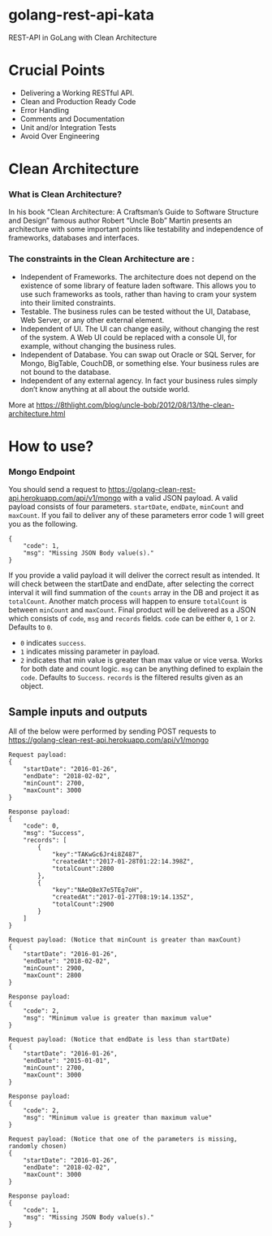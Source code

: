 # golang-rest-api-kata
REST-API in GoLang with Clean Architecture

# Crucial Points

- Delivering a Working RESTful API.
- Clean and Production Ready Code
- Error Handling
- Comments and Documentation
- Unit and/or Integration Tests
- Avoid Over Engineering

# Clean Architecture

### What is Clean Architecture?
In his book “Clean Architecture: A Craftsman’s Guide to Software Structure and Design” famous author Robert “Uncle Bob” Martin presents an architecture with some important points like testability and independence of frameworks, databases and interfaces.

### The constraints in the Clean Architecture are :

- Independent of Frameworks. The architecture does not depend on the existence of some library of feature laden software. This allows you to use such frameworks as tools, rather than having to cram your system into their limited constraints.
- Testable. The business rules can be tested without the UI, Database, Web Server, or any other external element.
- Independent of UI. The UI can change easily, without changing the rest of the system. A Web UI could be replaced with a console UI, for example, without changing the business rules.
- Independent of Database. You can swap out Oracle or SQL Server, for Mongo, BigTable, CouchDB, or something else. Your business rules are not bound to the database.
- Independent of any external agency. In fact your business rules simply don’t know anything at all about the outside world.

More at https://8thlight.com/blog/uncle-bob/2012/08/13/the-clean-architecture.html

# How to use?
### Mongo Endpoint
You should send a request to https://golang-clean-rest-api.herokuapp.com/api/v1/mongo with a valid JSON payload.
A valid payload consists of four parameters. `startDate`, `endDate`, `minCount` and `maxCount`.
If you fail to deliver any of these parameters error code 1 will greet you as the following.

```
{
    "code": 1,
    "msg": "Missing JSON Body value(s)."
}
```

If you provide a valid payload it will deliver the correct result as intended.
It will check between the startDate and endDate, after selecting the correct interval it will find summation of the `counts` array in the DB and project it as `totalCount`.
Another match process will happen to ensure `totalCount` is between `minCount` and `maxCount`.
Final product will be delivered as a JSON which consists of `code`, `msg` and `records` fields.
`code` can be either `0`, `1` or `2`. Defaults to `0`.
* `0` indicates `success`.
* `1` indicates missing parameter in payload.
* `2` indicates that min value is greater than max value or vice versa. Works for both date and count logic.
  `msg` can be anything defined to explain the `code`. Defaults to `Success`.
  `records` is the filtered results given as an object.

## Sample inputs and outputs
All of the below were performed by sending POST requests to https://golang-clean-rest-api.herokuapp.com/api/v1/mongo
```
Request payload:
{
    "startDate": "2016-01-26",
    "endDate": "2018-02-02",
    "minCount": 2700,
    "maxCount": 3000
}
```

```
Response payload:
{
    "code": 0,
    "msg": "Success",
    "records": [
        {
            "key":"TAKwGc6Jr4i8Z487",
            "createdAt":"2017-01-28T01:22:14.398Z",
            "totalCount":2800
        },
        {
            "key":"NAeQ8eX7e5TEg7oH",
            "createdAt":"2017-01-27T08:19:14.135Z",
            "totalCount":2900
        }
    ]
}
```

```
Request payload: (Notice that minCount is greater than maxCount)
{
    "startDate": "2016-01-26",
    "endDate": "2018-02-02",
    "minCount": 2900,
    "maxCount": 2800
}
```

```
Response payload:
{
    "code": 2,
    "msg": "Minimum value is greater than maximum value"
}
```

```
Request payload: (Notice that endDate is less than startDate)
{
    "startDate": "2016-01-26",
    "endDate": "2015-01-01",
    "minCount": 2700,
    "maxCount": 3000
}
```

```
Response payload:
{
    "code": 2,
    "msg": "Minimum value is greater than maximum value"
}
```

```
Request payload: (Notice that one of the parameters is missing, randomly chosen)
{
    "startDate": "2016-01-26",
    "endDate": "2018-02-02",
    "maxCount": 3000
}
```

```
Response payload:
{
    "code": 1,
    "msg": "Missing JSON Body value(s)."
}
```
